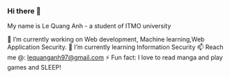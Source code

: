 ### Hi there 👋

<!--
**LeQA/LeQA** is a ✨ _special_ ✨ repository because its `README.md` (this file) appears on your GitHub profile.

Here are some ideas to get you started:

- 🔭 I’m currently working on ...
- 🌱 I’m currently learning ...
- 👯 I’m looking to collaborate on ...
- 🤔 I’m looking for help with ...
- 💬 Ask me about ...
- 📫 How to reach me: ...
- 😄 Pronouns: ...
- ⚡ Fun fact: ...
-->
My name is Le Quang Anh - a student of ITMO university

🔭 I’m currently working on Web development, Machine learning,Web Application Security.
🌱 I’m currently learning Information Security
📫 Reach me @: lequanganh97@gmail.com
⚡ Fun fact: I love to read manga and play games and SLEEP!

